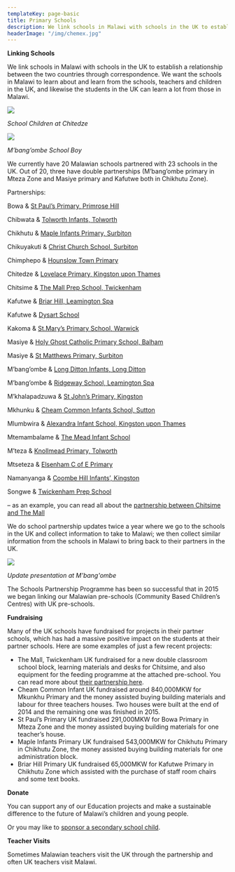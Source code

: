 ```yaml
---
templateKey: page-basic
title: Primary Schools
description: We link schools in Malawi with schools in the UK to establish a relationship between the two countries through correspondence.
headerImage: "/img/chemex.jpg"
---
```


**Linking Schools**

We link schools in Malawi with schools in the UK to establish a relationship between the two countries through correspondence. We want the schools in Malawi to learn about and learn from the schools, teachers and children in the UK, and likewise the students in the UK can learn a lot from those in Malawi.

![](/img/chitedze-4.jpg)

_School Children at Chitedze_

![](/img/mbangombe-4.jpg)

_M’bang’ombe School Boy_

We currently have 20 Malawian schools partnered with 23 schools in the UK. Out of 20, three have double partnerships (M’bang’ombe primary in Mteza Zone and Masiye primary and Kafutwe both in Chikhutu Zone).

Partnerships:

Bowa & [St Paul’s Primary, Primrose Hill](http://www.stpauls.camden.sch.uk/)

Chibwata & [Tolworth Infants, Tolworth](https://www.sites.google.com/site/tolworthinfantschool/)

Chikhutu & [Maple Infants Primary, Surbiton](http://www.mapleinfants.co.uk/)

Chikuyakuti & [Christ Church School, Surbiton](http://www.ccp.kingston.sch.uk/)

Chimphepo & [Hounslow Town Primary](http://www.hounslowtownprimary.co.uk/)

Chitedze & [Lovelace Primary, Kingston upon Thames](http://www.lovelace.kingston.sch.uk/)

Chitsime & [The Mall Prep School, Twickenham](http://www.themallschool.org.uk/)

Kafutwe & [Briar Hill, Leamington Spa](http://www.briarhillstmargarets.co.uk/)

Kafutwe & [Dysart School](https://dysartschool.org/about_us/)

Kakoma & [St.Mary’s Primary School, Warwick](http://stmaryimmaculateschool.co.uk/)

Masiye & [Holy Ghost Catholic Primary School, Balham](http://www.holyghost.wandsworth.sch.uk/)

Masiye & [St Matthews Primary, Surbiton](http://www.stmatthews.kingston.sch.uk/page/default.asp?title=Home&pid=1)

M’bang’ombe & [Long Ditton Infants, Long Ditton](http://longditton.surrey.sch.uk/)

M’bang’ombe & [Ridgeway School, Leamington Spa](http://www.ridgewaysch.co.uk/)

M’khalapadzuwa & [St John’s Primary, Kingston](http://www.stjohns.kingston.sch.uk/)

Mkhunku & [Cheam Common Infants School, Sutton](http://www.cheamcommoninfants.com/)

Mlumbwira & [Alexandra Infant School, Kingston upon Thames](http://www.alexandra.kingston.sch.uk/page/default.asp?title=Home&pid=1)

Mtemambalame & [The Mead Infant School](http://www.mead.surrey.sch.uk/)

M’teza & [Knollmead Primary, Tolworth](http://www.knollmeadprimary.co.uk/)

Mtseteza & [Elsenham C of E Primary](http://elsenham.essex.sch.uk/)

Namanyanga & [Coombe Hill Infants’, Kingston](http://www.coombehillinfants.com/page/default.asp?title=Home&pid=1)

Songwe & [Twickenham Prep School](https://twickenhamprep.org.uk/about-us/headmasters-welcome/)

– as an example, you can read all about the [partnership between Chitsime and The Mall](http://www.africanvision.org.uk/education/primary-schools/school-partnership-chitsime-primary-the-mall-twickenham/)

We do school partnership updates twice a year where we go to the schools in the UK and collect information to take to Malawi; we then collect similar information from the schools in Malawi to bring back to their partners in the UK.

![](/img/mbangombe-24.jpg)

_Update presentation at M'bang'ombe_

The Schools Partnership Programme has been so successful that in 2015 we began linking our Malawian pre-schools (Community Based Children’s Centres) with UK pre-schools.

**Fundraising**

Many of the UK schools have fundraised for projects in their partner schools, which has had a massive positive impact on the students at their partner schools. Here are some examples of just a few recent projects:

- The Mall, Twickenham UK fundraised for a new double classroom school block, learning materials and desks for Chitsime, and also equipment for the feeding programme at the attached pre-school. You can read more about [their partnership here](http://www.africanvision.org.uk/education/primary-schools/school-partnership-chitsime-primary-the-mall-twickenham/).
- Cheam Common Infant UK fundraised around 840,000MKW for Mkunkhu Primary and the money assisted buying building materials and labour for three teachers houses. Two houses were built at the end of 2014 and the remaining one was finished in 2015.
- St Paul’s Primary UK fundraised 291,000MKW for Bowa Primary in Mteza Zone and the money assisted buying building materials for one teacher’s house.
- Maple Infants Primary UK fundraised 543,000MKW for Chikhutu Primary in Chikhutu Zone, the money assisted buying building materials for one administration block.
- Briar Hill Primary UK fundraised 65,000MKW for Kafutwe Primary in Chikhutu Zone which assisted with the purchase of staff room chairs and some text books.

**Donate**

You can support any of our Education projects and make a sustainable difference to the future of Malawi’s children and young people.

Or you may like to [sponsor a secondary school child](http://www.africanvision.org.uk/projects/secondary-school-sponsorship/).

**Teacher Visits**

Sometimes Malawian teachers visit the UK through the partnership and often UK teachers visit Malawi.
